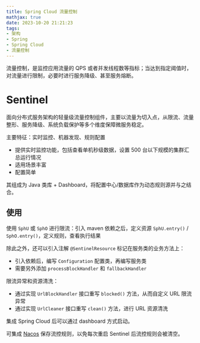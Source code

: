 ```yaml
---
title: Spring Cloud 流量控制
mathjax: true
date: 2023-10-20 21:21:23
tags:
- 架构
- Spring
- Spring Cloud
- 流量控制
---
```


流量控制，是监控应用流量的 QPS 或者并发线程数等指标；当达到指定阈值时，对流量进行限制，必要时进行服务降级、甚至服务熔断。

<!-- more -->

# Sentinel

面向分布式服务架构的轻量级流量控制组件，主要以流量为切入点，从限流、流量整形、服务降级、系统负载保护等多个维度保障微服务稳定。

主要特征：实时监控、机器发现、规则配置

* 提供实时监控功能，包括查看单机秒级数据，设置 500 台以下规模的集群汇总运行情况
* 适用场景丰富
* 配置简单

其组成为 Java 类库 + Dashboard，将配置中心/数据库作为动态规则源并与之结合。


## 使用

使用 `SphU` 或 `SphO` 进行限流：引入 maven 依赖之后，定义资源 `SphU.entry()` / `SphO.entry()`，定义规则，查看执行结果

除此之外，还可以引入注解 `@SentinelResource` 标记在服务类的业务方法上：

* 引入依赖后，编写 `Configuration` 配置类，再编写服务类
* 需要另外添加 `processBlockHandler` 和 `fallbackHandler`

限流异常和资源清洗：

* 通过实现 `UrlBlockHandler` 接口重写 `blocked()` 方法，从而自定义 URL 限流异常
* 通过实现 `UrlCleaner` 接口重写 `clean()` 方法，进行 URL 资源清洗

集成 Spring Cloud 后可以通过 dashboard 方式启动。

可集成 [Nacos](/2023/10/19/spring-cloud-service-regiscovery/#Nacos) 保存流控规则，以免每次重启 Sentinel 后流控规则会被清空。

